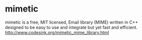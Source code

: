 # mimetic
mimetic is a free, MIT licensed, Email library (MIME) written in C++ designed to be easy to use and integrate but yet fast and efficient.
http://www.codesink.org/mimetic_mime_library.html